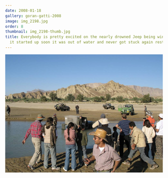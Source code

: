 ```yaml
---
date: 2008-01-18
gallery: goran-gatti-2008
image: img_2198.jpg
order: 8
thumbnail: img_2198-thumb.jpg
title: Everybody is pretty excited on the nearly drowned Jeep being winched out -
  it started up soon it was out of water and never got stuck again rest of the trip!
---
```


![Everybody is pretty excited on the nearly drowned Jeep being winched out - it started up soon it was out of water and never got stuck again rest of the trip!](./img_2198.jpg)
